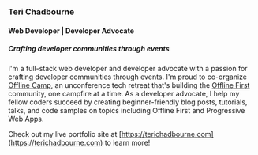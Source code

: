 ### Teri Chadbourne
#### Web Developer | Developer Advocate
##### Crafting developer communities through events

I'm a full-stack web developer and developer advocate with a passion for crafting developer communities through events. I'm proud to co-organize [Offline Camp](http://offlinefirst.org/camp), an unconference tech retreat that's building the [Offline First](http://offlinefirst.org/camp) community, one campfire at a time. As a developer advocate, I help my fellow coders succeed by creating beginner-friendly blog posts, tutorials, talks, and code samples on topics including Offline First and Progressive Web Apps.

Check out my live portfolio site at [https://terichadbourne.com](https://terichadbourne.com) to learn more!
